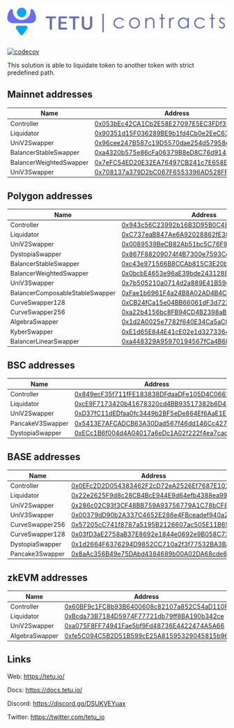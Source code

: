 # <img src="tetu_contracts.svg" alt="Tetu.io">

[![codecov](https://codecov.io/gh/tetu-io/tetu-liquidator/branch/master/graph/badge.svg?token=7BRwlLGShU)](https://codecov.io/gh/tetu-io/tetu-liquidator)

This solution is able to liquidate token to another token with strict predefined path.

## Mainnet addresses

| Name                    | Address                                                                                                                                 |
|-------------------------|-----------------------------------------------------------------------------------------------------------------------------------------|
| Controller              | [0x053bEc42CA1Cb2E58E27097E5EC3FDf3B7BEc767](https://etherscan.io/address/0x053bEc42CA1Cb2E58E27097E5EC3FDf3B7BEc767#readProxyContract) |
| Liquidator              | [0x90351d15F036289BE9b1fd4Cb0e2EeC63a9fF9b0](https://etherscan.io/address/0x90351d15F036289BE9b1fd4Cb0e2EeC63a9fF9b0#readProxyContract) |
| UniV2Swapper            | [0x96cee247B587c19D5570dae254d57958e92D75f0](https://etherscan.io/address/0x96cee247B587c19D5570dae254d57958e92D75f0#readProxyContract) |
| BalancerStableSwapper   | [0xa4320b575e86cFa06379B8eD8C76d9149A30F948](https://etherscan.io/address/0xa4320b575e86cFa06379B8eD8C76d9149A30F948#readProxyContract) |
| BalancerWeightedSwapper | [0x7eFC54ED20E32EA76497CB241c7E658E3B29B04B](https://etherscan.io/address/0x7eFC54ED20E32EA76497CB241c7E658E3B29B04B#readProxyContract) |
| UniV3Swapper            | [0x708137a379D2bC067F6553396AD528FF9a00f1D3](https://etherscan.io/address/0x708137a379D2bC067F6553396AD528FF9a00f1D3#readProxyContract) |

## Polygon addresses

| Name                            | Address                                                                                                                                    |
|---------------------------------|--------------------------------------------------------------------------------------------------------------------------------------------|
| Controller                      | [0x943c56C23992b16B3D95B0C481D8fb7727e31ea8](https://polygonscan.com/address/0x943c56C23992b16B3D95B0C481D8fb7727e31ea8#readProxyContract) |
| Liquidator                      | [0xC737eaB847Ae6A92028862fE38b828db41314772](https://polygonscan.com/address/0xC737eaB847Ae6A92028862fE38b828db41314772#readProxyContract) |
| UniV2Swapper                    | [0x0089539BeCB82Ab51bc5C76F93Aa61281540fF33](https://polygonscan.com/address/0x0089539BeCB82Ab51bc5C76F93Aa61281540fF33#readProxyContract) |
| DystopiaSwapper                 | [0x867F88209074f4B7300e7593Cd50C05B2c02Ad01](https://polygonscan.com/address/0x867F88209074f4B7300e7593Cd50C05B2c02Ad01#readProxyContract) |
| BalancerStableSwapper           | [0xc43e971566B8CCAb815C3E20b9dc66571541CeB4](https://polygonscan.com/address/0xc43e971566B8CCAb815C3E20b9dc66571541CeB4#readProxyContract) |
| BalancerWeightedSwapper         | [0x0bcbE4653e96aE39bde24312882faA0EdDF03256](https://polygonscan.com/address/0x0bcbE4653e96aE39bde24312882faA0EdDF03256#readProxyContract) |
| UniV3Swapper                    | [0x7b505210a0714d2a889E41B59edc260Fa1367fFe](https://polygonscan.com/address/0x7b505210a0714d2a889E41B59edc260Fa1367fFe#readProxyContract) |
| BalancerComposableStableSwapper | [0xFae1b6961F4a24B8A02AD4B4C66de447c35bf09f](https://polygonscan.com/address/0xFae1b6961F4a24B8A02AD4B4C66de447c35bf09f#readProxyContract) |
| CurveSwapper128                 | [0xCB24fCa15e04BB66061dF3d7229929bB306ecA71](https://polygonscan.com/address/0xCB24fCa15e04BB66061dF3d7229929bB306ecA71#readProxyContract) |
| CurveSwapper256                 | [0xa22b4156bc8FB94CD4B2398aB28D7194223D54aA](https://polygonscan.com/address/0xa22b4156bc8FB94CD4B2398aB28D7194223D54aA#readProxyContract) |
| AlgebraSwapper                  | [0x1d2A0025e7782f640E34Ca5aCCB14e0Ebb96B2f8](https://polygonscan.com/address/0x1d2A0025e7782f640E34Ca5aCCB14e0Ebb96B2f8#readProxyContract) |
| KyberSwapper                    | [0xE1d65E844E41cE02e1d327336446eE6B6630526f](https://polygonscan.com/address/0xE1d65E844E41cE02e1d327336446eE6B6630526f#readProxyContract) |
| BalancerLinearSwapper           | [0xa448329A95970194567fCa4B6B1B0bbA4aC0bF66](https://polygonscan.com/address/0xa448329A95970194567fCa4B6B1B0bbA4aC0bF66#readProxyContract) |

## BSC addresses

| Name             | Address                                                                                                                                |
|------------------|----------------------------------------------------------------------------------------------------------------------------------------|
| Controller       | [0x849ecF35f711fFE183838DFdaaDFe105D4C0662a](https://bscscan.com/address/0x849ecF35f711fFE183838DFdaaDFe105D4C0662a#readProxyContract) |
| Liquidator       | [0xcE9F7173420b41678320cd4BB93517382b6D48e8](https://bscscan.com/address/0xcE9F7173420b41678320cd4BB93517382b6D48e8#readProxyContract) |
| UniV2Swapper     | [0xD37fC11dEDfaa0fc3449b2BF5eDe864Ef6AaE1E3](https://bscscan.com/address/0xD37fC11dEDfaa0fc3449b2BF5eDe864Ef6AaE1E3#readProxyContract) |
| PancakeV3Swapper | [0x5413E7AFCADCB63A30Dad567f46dd146Cc427801](https://bscscan.com/address/0x5413E7AFCADCB63A30Dad567f46dd146Cc427801#readProxyContract) |
| DystopiaSwapper  | [0xECc1B6f004d4A04017a6eDc1A02f222f4ea7cad2](https://bscscan.com/address/0xECc1B6f004d4A04017a6eDc1A02f222f4ea7cad2#readProxyContract) |

## BASE addresses

| Name            | Address                                                                                                                                  |
|-----------------|------------------------------------------------------------------------------------------------------------------------------------------|
| Controller      | [0x0EFc2D2D054383462F2cD72eA2526Ef7687E1016](https://basescan.org//address/0x0EFc2D2D054383462F2cD72eA2526Ef7687E1016#readProxyContract) |
| Liquidator      | [0x22e2625F9d8c28CB4BcE944E9d64efb4388ea991](https://basescan.org//address/0x22e2625F9d8c28CB4BcE944E9d64efb4388ea991#readProxyContract) |
| UniV2Swapper    | [0x286c02C93f3CF48BB759A93756779A1C78bCF833](https://basescan.org//address/0x286c02C93f3CF48BB759A93756779A1C78bCF833#readProxyContract) |
| UniV3Swapper    | [0x00379dD90b2A337C4652E286e4FBceadef940a21](https://basescan.org//address/0x00379dD90b2A337C4652E286e4FBceadef940a21#readProxyContract) |
| CurveSwapper256 | [0x57205cC741f8787a5195B2126607ac505E11B650](https://basescan.org//address/0x57205cC741f8787a5195B2126607ac505E11B650#readProxyContract) |
| CurveSwapper128 | [0x03fD3aE2758aB37E8692e1844e0692e9B058C735](https://basescan.org//address/0x03fD3aE2758aB37E8692e1844e0692e9B058C735#readProxyContract) |
| DystopiaSwapper | [0x1d2664F6376294D9852CC710a2f3f77532BA3Ba2](https://basescan.org//address/0x1d2664F6376294D9852CC710a2f3f77532BA3Ba2#readProxyContract) |
| Pancake3Swapper | [0x8aAc356B49e75DAbd4384689b00A02DA68cde62B](https://basescan.org//address/0x8aAc356B49e75DAbd4384689b00A02DA68cde62B#readProxyContract) |

## zkEVM addresses

| Name            | Address                                                                                                                                          |
|-----------------|--------------------------------------------------------------------------------------------------------------------------------------------------|
| Controller      | [0x60BF9c1FC8b93B6400608c82107a852C54aD110F](https://zkevm.polygonscan.com/address/0x60BF9c1FC8b93B6400608c82107a852C54aD110F#readProxyContract) |
| Liquidator      | [0xBcda73B7184D5974F77721db79ff8BA190b342ce](https://zkevm.polygonscan.com/address/0xBcda73B7184D5974F77721db79ff8BA190b342ce#readProxyContract) |
| UniV2Swapper    | [0xa075F8FF74941Fae5bf9Fd48736E4422474A5A66](https://zkevm.polygonscan.com/address/0xa075F8FF74941Fae5bf9Fd48736E4422474A5A66#readProxyContract) |
| AlgebraSwapper  | [0xfe5C094C5B2D51B599cE25A81595329045815b96](https://zkevm.polygonscan.com/address/0xfe5C094C5B2D51B599cE25A81595329045815b96#readProxyContract) |


## Links

Web: https://tetu.io/

Docs: https://docs.tetu.io/

Discord: https://discord.gg/DSUKVEYuax

Twitter: https://twitter.com/tetu_io
